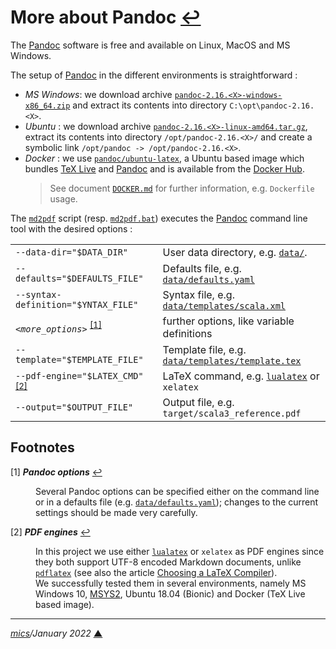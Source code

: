 # <span id="top">More about Pandoc</span> <span style="size:25%;"><a href="../README.md" title="Back to README">↩</a></span>
<!-- created by mics (https://github.com/michelou/) on December 2020 -->

The [Pandoc] software is free and available on Linux, MacOS and MS Windows.

The setup of [Pandoc] in the different environments is straightforward :
- *MS Windows*: we download archive [`pandoc-2.16.<X>-windows-x86_64.zip`][pandoc_downloads] and extract its contents into directory `C:\opt\pandoc-2.16.<X>`.
- *Ubuntu* : we download archive [`pandoc-2.16.<X>-linux-amd64.tar.gz`][pandoc_downloads], extract its contents into directory `/opt/pandoc-2.16.<X>/` and create a symbolic link `/opt/pandoc -> /opt/pandoc-2.16.<X>`.
- *Docker* : we use [`pandoc/ubuntu-latex`][docker_pandoc], a Ubuntu based image which bundles [TeX Live][tex_live] and [Pandoc] and is available from the [Docker Hub][docker_hub].
  > See document [`DOCKER.md`](./DOCKER.md) for further information, e.g. `Dockerfile` usage.


The [`md2pdf`](../md2pdf) script (resp. [`md2pdf.bat`](../md2pdf.bat)) executes the [Pandoc](https://pandoc.org/) command line tool with the desired options :

<table style="max-width:720px;">
<tr>
  <td><code>--data-dir="$DATA_DIR"</code></td>
  <td>User data directory, e.g. <a href="../data/"><code>data/</code></a>.</td>
</tr>
<tr>
  <td><code>--defaults="$DEFAULTS_FILE"</code></td>
  <td>Defaults file, e.g. <a href="../data/defaults.yaml"><code>data/defaults.yaml</code></a></td>
</tr>
<tr>
  <td><code>--syntax-definition="$YNTAX_FILE"</code></td>
  <td>Syntax file, e.g. <a href="../data/templates/scala.xml"><code>data/templates/scala.xml</code></a></td>
</tr>
<tr>
  <td><i><code>&lt;more_options&gt;</code></i> <sup id="anchor_01"><a href="#footnote_01">[1]</a></sup></td>
  <td>further options, like variable definitions</td>
</tr>
<tr>
  <td><code>--template="$TEMPLATE_FILE"</code></td>
  <td>Template file, e.g. <a href="../data/templates/template.tex"><code>data/templates/template.tex</code></a></td>
</tr>
<tr>
  <td><code>--pdf-engine="$LATEX_CMD"</code> <sup id="anchor_02"><a href="#footnote_02">[2]</a></sup></td>
  <td>LaTeX command, e.g. <a href="http://www.luatex.org/"><code>lualatex</code></a> or <code>xelatex</code></td>
</tr>
<tr>
  <td><code>--output="$OUTPUT_FILE"</code></td>
  <td>Output file, e.g. <code>target/scala3_reference.pdf</code></td>
</tr>
</table>

## <span id="footnotes">Footnotes</span>

<span id="footnote_01">[1]</span> ***Pandoc options*** [↩](#anchor_01)

<dl><dd>
Several Pandoc options can be specified either on the command line or in a defaults file (e.g. <a href="../data/defaults.yaml"><code>data/defaults.yaml</code></a>); changes to the current settings should be made very carefully.
</dd></dl>

<span id="footnote_02">[2]</span> ***PDF engines*** [↩](#anchor_02)

<dl><dd>
In this project we use either <a href="http://www.luatex.org/"><code>lualatex</code></a> or <code>xelatex</code> as PDF engines since they both support UTF-8 encoded Markdown documents, unlike <a href="https://linux.die.net/man/1/pdflatex"><code>pdflatex</code></a> (see also the article <a href="https://www.overleaf.com/learn/latex/Choosing%20a%20LaTeX%20Compiler">Choosing a LaTeX Compiler</a>).<br/>We successfully tested them in several environments, namely MS Windows 10, <a href="https://www.msys2.org/">MSYS2</a>, Ubuntu 18.04 (Bionic) and Docker (TeX Live based image).
</dd></dl>

***

*[mics](https://github.com/michelou/)/January 2022* [**&#9650;**](#top "Back to top")
<span id="bottom">&nbsp;</span>

[docker_entrypoint]: https://docs.docker.com/engine/reference/builder/#entrypoint "ENTRYPOINT instruction"
[docker_env]: https://docs.docker.com/engine/reference/builder/#env
[docker_hub]: https://hub.docker.com/
[docker_pandoc]: https://hub.docker.com/r/pandoc/ubuntu-latex
[pandoc]: https://pandoc.org/ "A universal document converter"
[pandoc_downloads]: https://github.com/jgm/pandoc/releases/
[tex_live]: https://tug.org/texlive/
